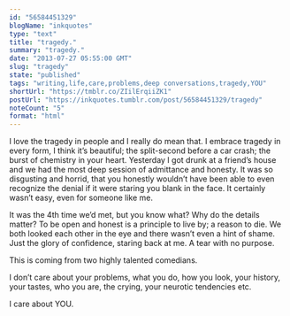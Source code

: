 ```yaml
---
id: "56584451329"
blogName: "inkquotes"
type: "text"
title: "tragedy."
summary: "tragedy."
date: "2013-07-27 05:55:00 GMT"
slug: "tragedy"
state: "published"
tags: "writing,life,care,problems,deep conversations,tragedy,YOU"
shortUrl: "https://tmblr.co/ZIilErqiiZK1"
postUrl: "https://inkquotes.tumblr.com/post/56584451329/tragedy"
noteCount: "5"
format: "html"
---
```


I love the tragedy in people and I really do mean that. I embrace tragedy in every form, I think it’s beautiful; the split-second before a car crash; the burst of chemistry in your heart. Yesterday I got drunk at a friend’s house and we had the most deep session of admittance and honesty. It was so disgusting and horrid, that you honestly wouldn’t have been able to even recognize the denial if it were staring you blank in the face. It certainly wasn’t easy, even for someone like me. 

It was the 4th time we’d met, but you know what? Why do the details matter? To be open and honest is a principle to live by; a reason to die. We both looked each other in the eye and there wasn’t even a hint of shame. Just the glory of confidence, staring back at me. A tear with no purpose.

This is coming from two highly talented comedians. 

I don’t care about your problems, what you do, how you look, your history, your tastes, who you are, the crying, your neurotic tendencies etc. 

I care about YOU.